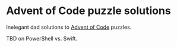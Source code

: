 # Advent of Code puzzle solutions

Inelegant dad solutions to [Advent of Code](https://adventofcode.com) puzzles.

TBD on PowerShell vs. Swift.